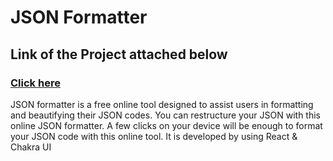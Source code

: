 
# JSON Formatter

## Link of the Project attached below
### <a  href="http://json-formatter.surge.sh/" target="_blank">Click here</a>

JSON formatter is a free online tool designed to assist users in formatting and beautifying their JSON codes. You can restructure your JSON with this online JSON formatter. A few clicks on your device will be enough to format your JSON code with this online tool. It is developed by using React & Chakra UI 
